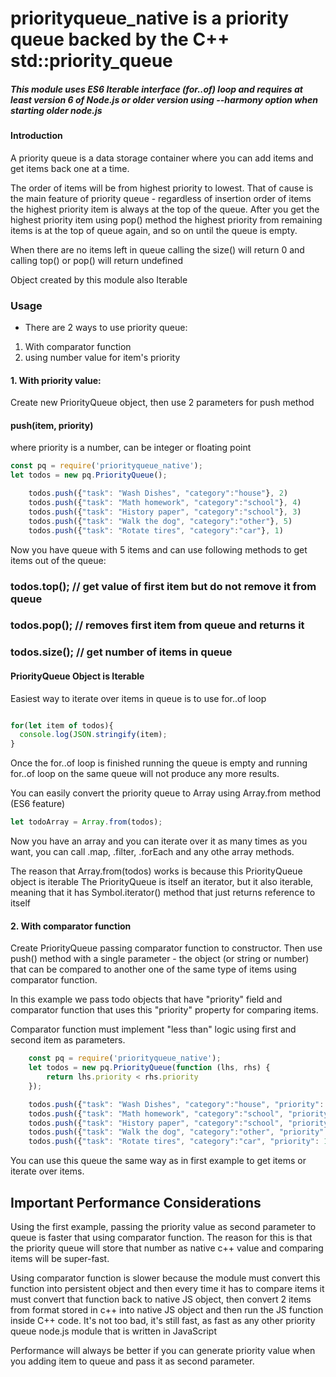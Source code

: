# priorityqueue_native is a priority queue backed by the C++ std::priority_queue

##### This module uses ES6 Iterable interface (for..of) loop and requires at least version 6 of Node.js or older version using --harmony option when starting older node.js
####
###
#### Introduction
A priority queue is a data storage container where you can add items and get items back one at a time.

The order of items will be from highest priority to lowest. That of cause is the main feature of priority queue - regardless of insertion order of items the highest priority item is always at the top of the queue. After you get the highest priority item using pop() method the highest priority from remaining items is at the top of queue again, and so on until the queue is empty.

When there are no items left in queue calling the size() will return 0 and calling top() or pop() will return undefined

Object created by this module also Iterable


### Usage
- There are 2 ways to use priority queue:
1) With comparator function
2) using number value for item's priority

#### 1. With priority value:
Create new PriorityQueue object, then use 2 parameters for push method
#### push(item, priority)
where priority is a number, can be integer or floating point

```javascript
const pq = require('priorityqueue_native');
let todos = new pq.PriorityQueue();

    todos.push({"task": "Wash Dishes", "category":"house"}, 2)
    todos.push({"task": "Math homework", "category":"school"}, 4)
    todos.push({"task": "History paper", "category":"school"}, 3)
    todos.push({"task": "Walk the dog", "category":"other"}, 5)
    todos.push({"task": "Rotate tires", "category":"car"}, 1)

```
Now you have queue with 5 items and can use following methods to get items out of the queue:

### todos.top();   // get value of first item but do not remove it from queue
### todos.pop();   // removes first item from queue and returns it
### todos.size();  // get number of items in queue

#### PriorityQueue Object is Iterable

Easiest way to iterate over items in queue is to use for..of loop

```javascript

for(let item of todos){
  console.log(JSON.stringify(item);
}

```
Once the for..of loop is finished running the queue is empty and running for..of loop on the same queue will not produce any more results.

You can easily convert the priority queue to Array using Array.from method (ES6 feature)
```javascript
let todoArray = Array.from(todos);
```
Now you have an array and you can iterate over it as many times as you want, you can call .map, .filter, .forEach and any othe array methods.

The reason that Array.from(todos) works is because this PriorityQueue object is iterable
The PriorityQueue is itself an iterator, but it also iterable, meaning that it has Symbol.iterator() method that just returns reference to itself

####  2. With comparator function
Create PriorityQueue passing comparator function to constructor. Then use push() method with a single parameter - the object (or string or number) that can be compared to another one of the same type of items using comparator function.

In this example we pass todo objects that have "priority" field and comparator function that uses this "priority" property for comparing items.

Comparator function must implement "less than" logic using first and second item as parameters.

```javascript
    const pq = require('priorityqueue_native');
    let todos = new pq.PriorityQueue(function (lhs, rhs) {
        return lhs.priority < rhs.priority
    });

    todos.push({"task": "Wash Dishes", "category":"house", "priority": 2});
    todos.push({"task": "Math homework", "category":"school", "priority": 4});
    todos.push({"task": "History paper", "category":"school", "priority": 3});
    todos.push({"task": "Walk the dog", "category":"other", "priority": 5});
    todos.push({"task": "Rotate tires", "category":"car", "priority": 1});


```
You can use this queue the same way as in first example to get items or iterate over items.

## Important Performance Considerations

Using the first example, passing the priority value as second parameter to queue is faster that using comparator function. The reason for this is that the priority queue will store that number as native c++ value and comparing items will be super-fast.

Using comparator function is slower because the module must convert this function into persistent object and then every time it has to compare items it must convert that function back to native JS object, then convert 2 items from format stored in c++ into native JS object and then run the JS function inside C++ code. It's not too bad, it's still fast, as fast as any other priority queue node.js module that is written in JavaScript

Performance will always be better if you can generate priority value when you adding item to queue and pass it as second parameter.


